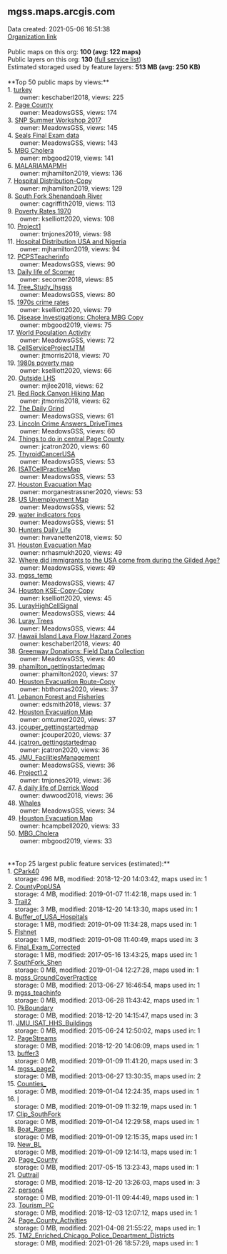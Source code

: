 <h2>mgss.maps.arcgis.com</h2> Data created: 2021-05-06 16:51:38 <br /><a target='new' href='https://mgss.maps.arcgis.com'>Organization link</a><br /><br />Public maps on this org: <b>100 (avg: 122 maps)</b><br />Public layers on this org: <b>130 </b>(<a target='new' href='https://services.arcgis.com/iLOdeWvtxpxG8voW/ArcGIS/rest/services'>full service list</a>)<br />Estimated storaged used by feature layers: <b>513 MB (avg: 250 KB)</b><br /><br />**Top 50 public maps by views:**<br />  1. <a target='new' href='https://www.arcgis.com/home/item.html?id=608400b4530c40dd84a330457343036e'>turkey</a> <br />  &nbsp;&nbsp;&nbsp;&nbsp; &nbsp;&nbsp;owner: keschaberl2018, views: 225<br />  2. <a target='new' href='https://www.arcgis.com/home/item.html?id=af884a73f3884ef19f8c227c819b1799'>Page County</a> <br />  &nbsp;&nbsp;&nbsp;&nbsp; &nbsp;&nbsp;owner: MeadowsGSS, views: 174<br />  3. <a target='new' href='https://www.arcgis.com/home/item.html?id=562c940e2c11495d85c3d0c4da5c248a'>SNP Summer Workshop 2017</a> <br />  &nbsp;&nbsp;&nbsp;&nbsp; &nbsp;&nbsp;owner: MeadowsGSS, views: 145<br />  4. <a target='new' href='https://www.arcgis.com/home/item.html?id=67f384539e6d4fac90f84da4ae25208d'>Seals Final Exam data</a> <br />  &nbsp;&nbsp;&nbsp;&nbsp; &nbsp;&nbsp;owner: MeadowsGSS, views: 143<br />  5. <a target='new' href='https://www.arcgis.com/home/item.html?id=0b12ceedc166463e9a3b9d0d750b241a'>MBG Cholera</a> <br />  &nbsp;&nbsp;&nbsp;&nbsp; &nbsp;&nbsp;owner: mbgood2019, views: 141<br />  6. <a target='new' href='https://www.arcgis.com/home/item.html?id=e9b9b1a0a5e7410b8906ca12064eb5a9'>MALARIAMAPMH</a> <br />  &nbsp;&nbsp;&nbsp;&nbsp; &nbsp;&nbsp;owner: mjhamilton2019, views: 136<br />  7. <a target='new' href='https://www.arcgis.com/home/item.html?id=c14dc187a20e44b7a26e1406f620b384'>Hospital Distribution-Copy</a> <br />  &nbsp;&nbsp;&nbsp;&nbsp; &nbsp;&nbsp;owner: mjhamilton2019, views: 129<br />  8. <a target='new' href='https://www.arcgis.com/home/item.html?id=ff83c8ffcc444c71ac29f50bb4838ab4'>South Fork Shenandoah River</a> <br />  &nbsp;&nbsp;&nbsp;&nbsp; &nbsp;&nbsp;owner: cagriffith2019, views: 113<br />  9. <a target='new' href='https://www.arcgis.com/home/item.html?id=20637621dee540488aa90069800b34f5'>Poverty Rates 1970</a> <br />  &nbsp;&nbsp;&nbsp;&nbsp; &nbsp;&nbsp;owner: kselliott2020, views: 108<br />  10. <a target='new' href='https://www.arcgis.com/home/item.html?id=e0d040e8970344298b89c74fe8429a8f'>Project1</a> <br />  &nbsp;&nbsp;&nbsp;&nbsp; &nbsp;&nbsp;owner: tmjones2019, views: 98<br />  11. <a target='new' href='https://www.arcgis.com/home/item.html?id=249d7dc1b09944f5977f6631df0e4687'>Hospital Distribution USA and Nigeria</a> <br />  &nbsp;&nbsp;&nbsp;&nbsp; &nbsp;&nbsp;owner: mjhamilton2019, views: 94<br />  12. <a target='new' href='https://www.arcgis.com/home/item.html?id=7d571cb8cd7e4b57bfd91fffb623b9d3'>PCPSTeacherinfo</a> <br />  &nbsp;&nbsp;&nbsp;&nbsp; &nbsp;&nbsp;owner: MeadowsGSS, views: 90<br />  13. <a target='new' href='https://www.arcgis.com/home/item.html?id=6c9a55a813ea41feb0b1bd77c5273db7'>Daily life of Scomer </a> <br />  &nbsp;&nbsp;&nbsp;&nbsp; &nbsp;&nbsp;owner: secomer2018, views: 85<br />  14. <a target='new' href='https://www.arcgis.com/home/item.html?id=e3fc528830ab408c9bef009bd4c3103a'>Tree_Study_lhsgss</a> <br />  &nbsp;&nbsp;&nbsp;&nbsp; &nbsp;&nbsp;owner: MeadowsGSS, views: 80<br />  15. <a target='new' href='https://www.arcgis.com/home/item.html?id=b6edd486cc5744249d8b72196b83d9d1'>1970s crime rates</a> <br />  &nbsp;&nbsp;&nbsp;&nbsp; &nbsp;&nbsp;owner: kselliott2020, views: 79<br />  16. <a target='new' href='https://www.arcgis.com/home/item.html?id=5086663fa6ed439c813588844e2340f0'>Disease Investigations: Cholera MBG Copy</a> <br />  &nbsp;&nbsp;&nbsp;&nbsp; &nbsp;&nbsp;owner: mbgood2019, views: 75<br />  17. <a target='new' href='https://www.arcgis.com/home/item.html?id=0cfb1cc260fc404ebe858f99287cd3f0'>World Population Activity</a> <br />  &nbsp;&nbsp;&nbsp;&nbsp; &nbsp;&nbsp;owner: MeadowsGSS, views: 72<br />  18. <a target='new' href='https://www.arcgis.com/home/item.html?id=4571fd825e1049f69c9e4655abc36e8b'>CellServiceProjectJTM</a> <br />  &nbsp;&nbsp;&nbsp;&nbsp; &nbsp;&nbsp;owner: jtmorris2018, views: 70<br />  19. <a target='new' href='https://www.arcgis.com/home/item.html?id=3ce94b93c02b459f8c1cb728cb9925a4'>1980s poverty map</a> <br />  &nbsp;&nbsp;&nbsp;&nbsp; &nbsp;&nbsp;owner: kselliott2020, views: 66<br />  20. <a target='new' href='https://www.arcgis.com/home/item.html?id=2e1d597269cb46458a8b0a0af042c4dd'>Outside LHS</a> <br />  &nbsp;&nbsp;&nbsp;&nbsp; &nbsp;&nbsp;owner: mjlee2018, views: 62<br />  21. <a target='new' href='https://www.arcgis.com/home/item.html?id=6ff7115ed967475da4f9851e601ecb02'>Red Rock Canyon Hiking Map</a> <br />  &nbsp;&nbsp;&nbsp;&nbsp; &nbsp;&nbsp;owner: jtmorris2018, views: 62<br />  22. <a target='new' href='https://www.arcgis.com/home/item.html?id=8db6f92fe4ca412799e7bafd4ec74460'>The Daily Grind</a> <br />  &nbsp;&nbsp;&nbsp;&nbsp; &nbsp;&nbsp;owner: MeadowsGSS, views: 61<br />  23. <a target='new' href='https://www.arcgis.com/home/item.html?id=cb01f6f2466c459da2bb1a71984536db'>Lincoln Crime Answers_DriveTimes</a> <br />  &nbsp;&nbsp;&nbsp;&nbsp; &nbsp;&nbsp;owner: MeadowsGSS, views: 60<br />  24. <a target='new' href='https://www.arcgis.com/home/item.html?id=7adfd2f60bce4ac586715fce5c8e1425'>Things to do in central Page County</a> <br />  &nbsp;&nbsp;&nbsp;&nbsp; &nbsp;&nbsp;owner: jcatron2020, views: 60<br />  25. <a target='new' href='https://www.arcgis.com/home/item.html?id=034ede7e94b14ddb9ed6ae5a9d61c61b'>ThyroidCancerUSA</a> <br />  &nbsp;&nbsp;&nbsp;&nbsp; &nbsp;&nbsp;owner: MeadowsGSS, views: 53<br />  26. <a target='new' href='https://www.arcgis.com/home/item.html?id=bce5e77af8a8433486785f9478bd8d95'>ISATCellPracticeMap</a> <br />  &nbsp;&nbsp;&nbsp;&nbsp; &nbsp;&nbsp;owner: MeadowsGSS, views: 53<br />  27. <a target='new' href='https://www.arcgis.com/home/item.html?id=5a8a5afdeaf348ba9c2e67226a8e4877'>Houston Evacuation Map</a> <br />  &nbsp;&nbsp;&nbsp;&nbsp; &nbsp;&nbsp;owner: morganestrassner2020, views: 53<br />  28. <a target='new' href='https://www.arcgis.com/home/item.html?id=d49f8638e45147179b2a566c74abbf43'>US Unemployment Map</a> <br />  &nbsp;&nbsp;&nbsp;&nbsp; &nbsp;&nbsp;owner: MeadowsGSS, views: 52<br />  29. <a target='new' href='https://www.arcgis.com/home/item.html?id=aae34db1bcad47e59b41740b108b98c4'>water indicators fcps</a> <br />  &nbsp;&nbsp;&nbsp;&nbsp; &nbsp;&nbsp;owner: MeadowsGSS, views: 51<br />  30. <a target='new' href='https://www.arcgis.com/home/item.html?id=4c22554d7e0444d39a1558c26466d523'>Hunters Daily Life </a> <br />  &nbsp;&nbsp;&nbsp;&nbsp; &nbsp;&nbsp;owner: hwvanetten2018, views: 50<br />  31. <a target='new' href='https://www.arcgis.com/home/item.html?id=277f0cc3528d460cb496f95f113f6186'>Houston Evacuation Map</a> <br />  &nbsp;&nbsp;&nbsp;&nbsp; &nbsp;&nbsp;owner: nrhasmukh2020, views: 49<br />  32. <a target='new' href='https://www.arcgis.com/home/item.html?id=deccceb99c5743b7aa8ac5d9e54e5b39'>Where did immigrants to the USA come from during the Gilded Age?</a> <br />  &nbsp;&nbsp;&nbsp;&nbsp; &nbsp;&nbsp;owner: MeadowsGSS, views: 49<br />  33. <a target='new' href='https://www.arcgis.com/home/item.html?id=77e7c1e3704b441da0238f3def7cc869'>mgss_temp</a> <br />  &nbsp;&nbsp;&nbsp;&nbsp; &nbsp;&nbsp;owner: MeadowsGSS, views: 47<br />  34. <a target='new' href='https://www.arcgis.com/home/item.html?id=a8e86dcc78cb498581037b590a966b3e'>Houston KSE-Copy-Copy</a> <br />  &nbsp;&nbsp;&nbsp;&nbsp; &nbsp;&nbsp;owner: kselliott2020, views: 45<br />  35. <a target='new' href='https://www.arcgis.com/home/item.html?id=f54e869f75e745ee99efbf281714f0c6'>LurayHighCellSignal</a> <br />  &nbsp;&nbsp;&nbsp;&nbsp; &nbsp;&nbsp;owner: MeadowsGSS, views: 44<br />  36. <a target='new' href='https://www.arcgis.com/home/item.html?id=158ae0ab1cad4dc88b48d9043056321a'>Luray Trees</a> <br />  &nbsp;&nbsp;&nbsp;&nbsp; &nbsp;&nbsp;owner: MeadowsGSS, views: 44<br />  37. <a target='new' href='https://www.arcgis.com/home/item.html?id=7421e86df55c4896b8b1546db872babe'>Hawaii Island Lava Flow Hazard Zones</a> <br />  &nbsp;&nbsp;&nbsp;&nbsp; &nbsp;&nbsp;owner: keschaberl2018, views: 40<br />  38. <a target='new' href='https://www.arcgis.com/home/item.html?id=d155144a673244d5a4f831f6015a3ffa'>Greenway Donations: Field Data Collection</a> <br />  &nbsp;&nbsp;&nbsp;&nbsp; &nbsp;&nbsp;owner: MeadowsGSS, views: 40<br />  39. <a target='new' href='https://www.arcgis.com/home/item.html?id=4f609f10039249fb94f2e127c6a56175'>phamilton_gettingstartedmap</a> <br />  &nbsp;&nbsp;&nbsp;&nbsp; &nbsp;&nbsp;owner: phamilton2020, views: 37<br />  40. <a target='new' href='https://www.arcgis.com/home/item.html?id=200ab2d06ce742f5b54ef174dbf24963'>Houston Evacuation Route-Copy</a> <br />  &nbsp;&nbsp;&nbsp;&nbsp; &nbsp;&nbsp;owner: hbthomas2020, views: 37<br />  41. <a target='new' href='https://www.arcgis.com/home/item.html?id=fe942fe8779847be97c25832c156c84d'>Lebanon Forest and Fisheries</a> <br />  &nbsp;&nbsp;&nbsp;&nbsp; &nbsp;&nbsp;owner: edsmith2018, views: 37<br />  42. <a target='new' href='https://www.arcgis.com/home/item.html?id=cb20ee44027a4ecebc40c81ecc7c7c6e'>Houston Evacuation Map</a> <br />  &nbsp;&nbsp;&nbsp;&nbsp; &nbsp;&nbsp;owner: omturner2020, views: 37<br />  43. <a target='new' href='https://www.arcgis.com/home/item.html?id=4cefdd10d18144258e35efac20695242'>jcouper_gettingstartedmap</a> <br />  &nbsp;&nbsp;&nbsp;&nbsp; &nbsp;&nbsp;owner: jcouper2020, views: 37<br />  44. <a target='new' href='https://www.arcgis.com/home/item.html?id=cd77aadcb1444ace9948ac0d54be0e54'>jcatron_gettingstartedmap</a> <br />  &nbsp;&nbsp;&nbsp;&nbsp; &nbsp;&nbsp;owner: jcatron2020, views: 36<br />  45. <a target='new' href='https://www.arcgis.com/home/item.html?id=a2ff653ae39d494bab1871e4107c11c0'>JMU_FacilitiesManagement</a> <br />  &nbsp;&nbsp;&nbsp;&nbsp; &nbsp;&nbsp;owner: MeadowsGSS, views: 36<br />  46. <a target='new' href='https://www.arcgis.com/home/item.html?id=a0d1ebd0f22b47018edc3ed9f9523e65'>Project1.2</a> <br />  &nbsp;&nbsp;&nbsp;&nbsp; &nbsp;&nbsp;owner: tmjones2019, views: 36<br />  47. <a target='new' href='https://www.arcgis.com/home/item.html?id=750cb0b1a5ce47018a3fac3e9eed5f6d'>A daily life of Derrick Wood</a> <br />  &nbsp;&nbsp;&nbsp;&nbsp; &nbsp;&nbsp;owner: dwwood2018, views: 36<br />  48. <a target='new' href='https://www.arcgis.com/home/item.html?id=6e906a3ce2f84ebeb41a3837b6385eff'>Whales</a> <br />  &nbsp;&nbsp;&nbsp;&nbsp; &nbsp;&nbsp;owner: MeadowsGSS, views: 34<br />  49. <a target='new' href='https://www.arcgis.com/home/item.html?id=e88507581a9c49a6ad6f858c7779449b'>Houston Evacuation Map</a> <br />  &nbsp;&nbsp;&nbsp;&nbsp; &nbsp;&nbsp;owner: hcampbell2020, views: 33<br />  50. <a target='new' href='https://www.arcgis.com/home/item.html?id=a9805c6db743428991c91cd721c8a071'>MBG_Cholera</a> <br />  &nbsp;&nbsp;&nbsp;&nbsp; &nbsp;&nbsp;owner: mbgood2019, views: 33<br /><br /><br />**Top 25 largest public feature services (estimated):**<br /> 1. <a target='new' href='https://www.arcgis.com/home/item.html?id=057b3e20acee421d84bd7acf6ba2e2aa'>CPark40</a><br /> &nbsp;&nbsp;&nbsp;&nbsp;storage: 496 MB, modified: 2018-12-20 14:03:42, maps used in: 1<br /> 2. <a target='new' href='https://www.arcgis.com/home/item.html?id=f59ead0007304c22b78cbf0629405a7a'>CountyPopUSA</a><br /> &nbsp;&nbsp;&nbsp;&nbsp;storage: 4 MB, modified: 2019-01-07 11:42:18, maps used in: 1<br /> 3. <a target='new' href='https://www.arcgis.com/home/item.html?id=7cda7432df0249b786adab009752c6c5'>Trail2</a><br /> &nbsp;&nbsp;&nbsp;&nbsp;storage: 3 MB, modified: 2018-12-20 14:13:30, maps used in: 1<br /> 4. <a target='new' href='https://www.arcgis.com/home/item.html?id=cd5ba0c1b0824efeaf6e491114929e84'>Buffer_of_USA_Hospitals</a><br /> &nbsp;&nbsp;&nbsp;&nbsp;storage: 1 MB, modified: 2019-01-09 11:34:28, maps used in: 1<br /> 5. <a target='new' href='https://www.arcgis.com/home/item.html?id=6fd0ce2b834d45aca466e5b5aab1834c'>FIshnet</a><br /> &nbsp;&nbsp;&nbsp;&nbsp;storage: 1 MB, modified: 2019-01-08 11:40:49, maps used in: 3<br /> 6. <a target='new' href='https://www.arcgis.com/home/item.html?id=6627c35820d84d4ca2b9969fc835fe28'>Final_Exam_Corrected</a><br /> &nbsp;&nbsp;&nbsp;&nbsp;storage: 1 MB, modified: 2017-05-16 13:43:25, maps used in: 1<br /> 7. <a target='new' href='https://www.arcgis.com/home/item.html?id=f1f4281cc546431fa69e49ba84af451d'>SouthFork_Shen</a><br /> &nbsp;&nbsp;&nbsp;&nbsp;storage: 0 MB, modified: 2019-01-04 12:27:28, maps used in: 1<br /> 8. <a target='new' href='https://www.arcgis.com/home/item.html?id=6aa709af0c5544349223f3fbcb066a9a'>mgss_GroundCoverPractice</a><br /> &nbsp;&nbsp;&nbsp;&nbsp;storage: 0 MB, modified: 2013-06-27 16:46:54, maps used in: 1<br /> 9. <a target='new' href='https://www.arcgis.com/home/item.html?id=698ab1ba8ea9483e943e4bc9052c2423'>mgss_teachinfo</a><br /> &nbsp;&nbsp;&nbsp;&nbsp;storage: 0 MB, modified: 2013-06-28 11:43:42, maps used in: 1<br /> 10. <a target='new' href='https://www.arcgis.com/home/item.html?id=73688608b1884f9da437b01e84d265e0'>PkBoundary</a><br /> &nbsp;&nbsp;&nbsp;&nbsp;storage: 0 MB, modified: 2018-12-20 14:15:47, maps used in: 3<br /> 11. <a target='new' href='https://www.arcgis.com/home/item.html?id=29f511d4499e4e079fc245a0780e2a4f'>JMU_ISAT_HHS_Buildings</a><br /> &nbsp;&nbsp;&nbsp;&nbsp;storage: 0 MB, modified: 2015-06-24 12:50:02, maps used in: 1<br /> 12. <a target='new' href='https://www.arcgis.com/home/item.html?id=33e10e44262f4c0fb81087c33f6593e2'>PageStreams</a><br /> &nbsp;&nbsp;&nbsp;&nbsp;storage: 0 MB, modified: 2018-12-20 14:06:09, maps used in: 1<br /> 13. <a target='new' href='https://www.arcgis.com/home/item.html?id=f8222443d232406c9939cc5c89c8c86c'>buffer3</a><br /> &nbsp;&nbsp;&nbsp;&nbsp;storage: 0 MB, modified: 2019-01-09 11:41:20, maps used in: 3<br /> 14. <a target='new' href='https://www.arcgis.com/home/item.html?id=0f692e449e714ee19721ff2390af5f3e'>mgss_page2</a><br /> &nbsp;&nbsp;&nbsp;&nbsp;storage: 0 MB, modified: 2013-06-27 13:30:35, maps used in: 2<br /> 15. <a target='new' href='https://www.arcgis.com/home/item.html?id=b27dafaa36464787842d44cc2d701506'>Counties_</a><br /> &nbsp;&nbsp;&nbsp;&nbsp;storage: 0 MB, modified: 2019-01-04 12:24:35, maps used in: 1<br /> 16. <a target='new' href='https://www.arcgis.com/home/item.html?id=4bb43d1e3978437883781d93abae9db7'>l</a><br /> &nbsp;&nbsp;&nbsp;&nbsp;storage: 0 MB, modified: 2019-01-09 11:32:19, maps used in: 1<br /> 17. <a target='new' href='https://www.arcgis.com/home/item.html?id=7532a3f3656345cc91d248aa6ffee785'>Clip_SouthFork</a><br /> &nbsp;&nbsp;&nbsp;&nbsp;storage: 0 MB, modified: 2019-01-04 12:29:58, maps used in: 1<br /> 18. <a target='new' href='https://www.arcgis.com/home/item.html?id=a1f6d3d45cf74a36a37ab5a697a662c9'>Boat_Ramps</a><br /> &nbsp;&nbsp;&nbsp;&nbsp;storage: 0 MB, modified: 2019-01-09 12:15:35, maps used in: 1<br /> 19. <a target='new' href='https://www.arcgis.com/home/item.html?id=061d3af1ca274636bd8b1efac0817e8d'>New_BL</a><br /> &nbsp;&nbsp;&nbsp;&nbsp;storage: 0 MB, modified: 2019-01-09 12:14:13, maps used in: 1<br /> 20. <a target='new' href='https://www.arcgis.com/home/item.html?id=20ed3d841ba444f996b15817640a66fb'>Page_County</a><br /> &nbsp;&nbsp;&nbsp;&nbsp;storage: 0 MB, modified: 2017-05-15 13:23:43, maps used in: 1<br /> 21. <a target='new' href='https://www.arcgis.com/home/item.html?id=5326f61650f54f5f9a3df135b50ee806'>Outtrail</a><br /> &nbsp;&nbsp;&nbsp;&nbsp;storage: 0 MB, modified: 2018-12-20 13:26:03, maps used in: 3<br /> 22. <a target='new' href='https://www.arcgis.com/home/item.html?id=f89d7d64646c4fa3ab0aad9ae9582386'>person4</a><br /> &nbsp;&nbsp;&nbsp;&nbsp;storage: 0 MB, modified: 2019-01-11 09:44:49, maps used in: 1<br /> 23. <a target='new' href='https://www.arcgis.com/home/item.html?id=8cd8f7722a174fa4ac12ef705d242173'>Tourism_PC</a><br /> &nbsp;&nbsp;&nbsp;&nbsp;storage: 0 MB, modified: 2018-12-03 12:07:12, maps used in: 1<br /> 24. <a target='new' href='https://www.arcgis.com/home/item.html?id=4fe963d3eefb417d9aaed5e44543c083'>Page_County_Activities</a><br /> &nbsp;&nbsp;&nbsp;&nbsp;storage: 0 MB, modified: 2021-04-08 21:55:22, maps used in: 1<br /> 25. <a target='new' href='https://www.arcgis.com/home/item.html?id=a6beeb56e17e4ffaa25a33e09270ffdd'>TM2_Enriched_Chicago_Police_Department_Districts</a><br /> &nbsp;&nbsp;&nbsp;&nbsp;storage: 0 MB, modified: 2021-01-26 18:57:29, maps used in: 1<br />